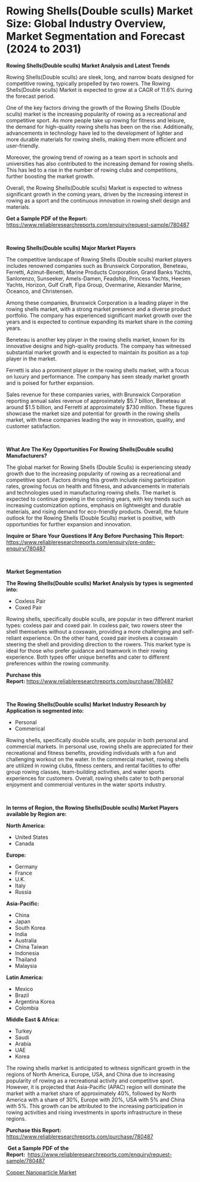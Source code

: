 <p><h1>Rowing Shells(Double sculls) Market Size: Global Industry Overview, Market Segmentation and Forecast (2024 to 2031)</h1></p><p><strong>Rowing Shells(Double sculls) Market Analysis and Latest Trends</strong></p>
<p><p>Rowing Shells(Double sculls) are sleek, long, and narrow boats designed for competitive rowing, typically propelled by two rowers. The Rowing Shells(Double sculls) Market is expected to grow at a CAGR of 11.6% during the forecast period. </p><p>One of the key factors driving the growth of the Rowing Shells (Double sculls) market is the increasing popularity of rowing as a recreational and competitive sport. As more people take up rowing for fitness and leisure, the demand for high-quality rowing shells has been on the rise. Additionally, advancements in technology have led to the development of lighter and more durable materials for rowing shells, making them more efficient and user-friendly.</p><p>Moreover, the growing trend of rowing as a team sport in schools and universities has also contributed to the increasing demand for rowing shells. This has led to a rise in the number of rowing clubs and competitions, further boosting the market growth.</p><p>Overall, the Rowing Shells(Double sculls) Market is expected to witness significant growth in the coming years, driven by the increasing interest in rowing as a sport and the continuous innovation in rowing shell design and materials.</p></p>
<p><strong>Get a Sample PDF of the Report:&nbsp;</strong> <a href="https://www.reliableresearchreports.com/enquiry/request-sample/780487">https://www.reliableresearchreports.com/enquiry/request-sample/780487</a></p>
<p>&nbsp;</p>
<p><strong>Rowing Shells(Double sculls) Major Market Players</strong></p>
<p><p>The competitive landscape of Rowing Shells (Double sculls) market players includes renowned companies such as Brunswick Corporation, Beneteau, Ferretti, Azimut-Benetti, Marine Products Corporation, Grand Banks Yachts, Sanlorenzo, Sunseeker, Amels-Damen, Feadship, Princess Yachts, Heesen Yachts, Horizon, Gulf Craft, Fipa Group, Overmarine, Alexander Marine, Oceanco, and Christensen.</p><p>Among these companies, Brunswick Corporation is a leading player in the rowing shells market, with a strong market presence and a diverse product portfolio. The company has experienced significant market growth over the years and is expected to continue expanding its market share in the coming years.</p><p>Beneteau is another key player in the rowing shells market, known for its innovative designs and high-quality products. The company has witnessed substantial market growth and is expected to maintain its position as a top player in the market.</p><p>Ferretti is also a prominent player in the rowing shells market, with a focus on luxury and performance. The company has seen steady market growth and is poised for further expansion.</p><p>Sales revenue for these companies varies, with Brunswick Corporation reporting annual sales revenue of approximately $5.7 billion, Beneteau at around $1.5 billion, and Ferretti at approximately $730 million. These figures showcase the market size and potential for growth in the rowing shells market, with these companies leading the way in innovation, quality, and customer satisfaction.</p></p>
<p>&nbsp;</p>
<p><strong>What Are The Key Opportunities For Rowing Shells(Double sculls) Manufacturers?</strong></p>
<p><p>The global market for Rowing Shells (Double Sculls) is experiencing steady growth due to the increasing popularity of rowing as a recreational and competitive sport. Factors driving this growth include rising participation rates, growing focus on health and fitness, and advancements in materials and technologies used in manufacturing rowing shells. The market is expected to continue growing in the coming years, with key trends such as increasing customization options, emphasis on lightweight and durable materials, and rising demand for eco-friendly products. Overall, the future outlook for the Rowing Shells (Double Sculls) market is positive, with opportunities for further expansion and innovation.</p></p>
<p><strong>Inquire or Share Your Questions If Any Before Purchasing This Report:</strong> <a href="https://www.reliableresearchreports.com/enquiry/pre-order-enquiry/780487">https://www.reliableresearchreports.com/enquiry/pre-order-enquiry/780487</a></p>
<p>&nbsp;</p>
<p><strong>Market Segmentation</strong></p>
<p><strong>The Rowing Shells(Double sculls) Market Analysis by types is segmented into:</strong></p>
<p><ul><li>Coxless Pair</li><li>Coxed Pair</li></ul></p>
<p><p>Rowing shells, specifically double sculls, are popular in two different market types: coxless pair and coxed pair. In coxless pair, two rowers steer the shell themselves without a coxswain, providing a more challenging and self-reliant experience. On the other hand, coxed pair involves a coxswain steering the shell and providing direction to the rowers. This market type is ideal for those who prefer guidance and teamwork in their rowing experience. Both types offer unique benefits and cater to different preferences within the rowing community.</p></p>
<p><strong>Purchase this Report:&nbsp;</strong><a href="https://www.reliableresearchreports.com/purchase/780487">https://www.reliableresearchreports.com/purchase/780487</a></p>
<p>&nbsp;</p>
<p><strong>The Rowing Shells(Double sculls) Market Industry Research by Application is segmented into:</strong></p>
<p><ul><li>Personal</li><li>Commerical</li></ul></p>
<p><p>Rowing shells, specifically double sculls, are popular in both personal and commercial markets. In personal use, rowing shells are appreciated for their recreational and fitness benefits, providing individuals with a fun and challenging workout on the water. In the commercial market, rowing shells are utilized in rowing clubs, fitness centers, and rental facilities to offer group rowing classes, team-building activities, and water sports experiences for customers. Overall, rowing shells cater to both personal enjoyment and commercial ventures in the water sports industry.</p></p>
<p>&nbsp;</p>
<p><strong>In terms of Region, the Rowing Shells(Double sculls) Market Players available by Region are:</strong></p>
<p>
    <p> <strong> North America: </strong>
        <ul>
            <li>United States</li>
            <li>Canada</li>
        </ul>
        </p> 
    <p> <strong> Europe: </strong>
        <ul>
            <li>Germany</li>
            <li>France</li>
            <li>U.K.</li>
            <li>Italy</li>
            <li>Russia</li>
        </ul>
        </p> 
    <p> <strong> Asia-Pacific: </strong>
        <ul>
            <li>China</li>
            <li>Japan</li>
            <li>South Korea</li>
            <li>India</li>
            <li>Australia</li>
            <li>China Taiwan</li>
            <li>Indonesia</li>
            <li>Thailand</li>
            <li>Malaysia</li>
        </ul>
        </p> 
    <p> <strong> Latin America: </strong>
        <ul>
            <li>Mexico</li>
            <li>Brazil</li>
            <li>Argentina Korea</li>
            <li>Colombia</li>
        </ul>
        </p> 
    <p> <strong> Middle East & Africa: </strong>
        <ul>
            <li>Turkey</li>
            <li>Saudi</li>
            <li>Arabia</li>
            <li>UAE</li>
            <li>Korea</li>
        </ul>
    </p>
    </p>
<p><p>The rowing shells market is anticipated to witness significant growth in the regions of North America, Europe, USA, and China due to increasing popularity of rowing as a recreational activity and competitive sport. However, it is projected that Asia-Pacific (APAC) region will dominate the market with a market share of approximately 40%, followed by North America with a share of 30%, Europe with 20%, USA with 5% and China with 5%. This growth can be attributed to the increasing participation in rowing activities and rising investments in sports infrastructure in these regions.</p></p>
<p><strong>Purchase this Report: </strong><a href="https://www.reliableresearchreports.com/purchase/780487">https://www.reliableresearchreports.com/purchase/780487</a></p>
<p>&nbsp;<strong>Get a Sample PDF of the Report:&nbsp;&nbsp;</strong><a href="https://www.reliableresearchreports.com/enquiry/request-sample/780487">https://www.reliableresearchreports.com/enquiry/request-sample/780487</a></p>
<p><strong></strong></p>
<p><p><a href="https://butternut-bug-553.notion.site/Copper-Nanoparticle-Market-Analysis-Examines-its-Scope-on-Growth-Opportunities-and-Forecasted-Trend-459d624e253c487a9ce000852d8f0d90">Copper Nanoparticle Market</a></p></p>